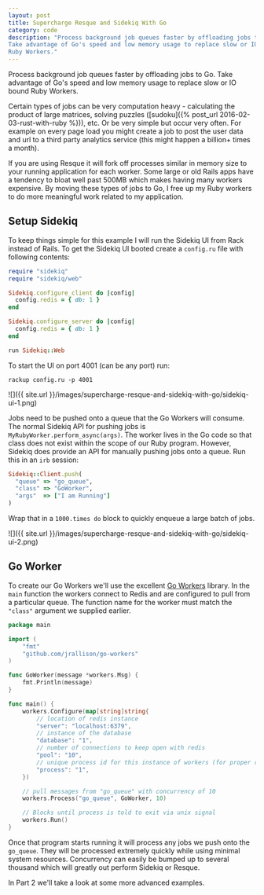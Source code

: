 ```yaml
---
layout: post
title: Supercharge Resque and Sidekiq With Go
category: code
description: "Process background job queues faster by offloading jobs to Go.
Take advantage of Go's speed and low memory usage to replace slow or IO bound
Ruby Workers."
---
```


Process background job queues faster by offloading jobs to Go. Take advantage of
Go's speed and low memory usage to replace slow or IO bound Ruby Workers.

Certain types of jobs can be very computation heavy - calculating the product of
large matrices, solving puzzles ([sudoku]({% post_url 2016-02-03-rust-with-ruby
%})), etc. Or be very simple but occur very often. For example on every
page load you might create a job to post the user data and url to a third party
analytics service (this might happen a billion+ times a month).

If you are using Resque it will fork off processes similar in memory size to
your running application for each worker. Some large or old Rails apps have a
tendency to bloat well past 500MB which makes having many workers expensive. By
moving these types of jobs to Go, I free up my Ruby workers to do more
meaningful work related to my application.

## Setup Sidekiq

To keep things simple for this example I will run the Sidekiq UI from Rack
instead of Rails. To get the Sidekiq UI booted create a `config.ru` file with
following contents:

~~~ ruby
require "sidekiq"
require "sidekiq/web"

Sidekiq.configure_client do |config|
  config.redis = { db: 1 }
end

Sidekiq.configure_server do |config|
  config.redis = { db: 1 }
end

run Sidekiq::Web
~~~

To start the UI on port 4001 (can be any port) run:

~~~
rackup config.ru -p 4001
~~~

![]({{ site.url }}/images/supercharge-resque-and-sidekiq-with-go/sidekiq-ui-1.png)

Jobs need to be pushed onto a queue that the Go Workers will consume. The normal
Sidekiq API for pushing jobs is `MyRubyWorker.perform_async(args)`. The worker
lives in the Go code so that class does not exist within the scope of our Ruby
program. However, Sidekiq does provide an API for manually pushing jobs onto a
queue. Run this in an `irb` session:

~~~ ruby
Sidekiq::Client.push(
  "queue" => "go_queue",
  "class" => "GoWorker",
  "args"  => ["I am Running"]
)
~~~

Wrap that in a `1000.times do` block to quickly enqueue a large batch of jobs.


![]({{ site.url }}/images/supercharge-resque-and-sidekiq-with-go/sidekiq-ui-2.png)

## Go Worker

To create our Go Workers we'll use the excellent [Go
Workers](https://github.com/jrallison/go-workers) library. In the `main`
function the workers connect to Redis and are configured to pull from a
particular queue. The function name for the worker must match the `"class"`
argument we supplied earlier.

~~~ go
package main

import (
    "fmt"
    "github.com/jrallison/go-workers"
)

func GoWorker(message *workers.Msg) {
    fmt.Println(message)
}

func main() {
    workers.Configure(map[string]string{
        // location of redis instance
        "server": "localhost:6379",
        // instance of the database
        "database": "1",
        // number of connections to keep open with redis
        "pool": "10",
        // unique process id for this instance of workers (for proper recovery of inprogress jobs on crash)
        "process": "1",
    })

    // pull messages from "go_queue" with concurrency of 10
    workers.Process("go_queue", GoWorker, 10)

    // Blocks until process is told to exit via unix signal
    workers.Run()
}
~~~

Once that program starts running it will process any jobs we push onto the
`go_queue`. They will be processed extremely quickly while using minimal system
resources. Concurrency can easily be bumped up to several thousand which will
greatly out perform Sidekiq or Resque.

In Part 2 we'll take a look at some more advanced examples.
